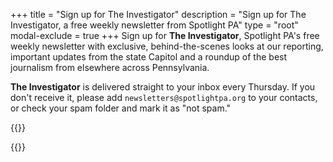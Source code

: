 +++
title = "Sign up for The Investigator"
description = "Sign up for The Investigator, a free weekly newsletter from Spotlight PA"
type = "root"
modal-exclude = true
+++
Sign up for **The Investigator**, Spotlight PA's free weekly newsletter with exclusive, behind-the-scenes looks at our reporting, important updates from the state Capitol and a roundup of the best journalism from elsewhere across Pennsylvania.

**The Investigator** is delivered straight to your inbox every Thursday. If you don't receive it, please add `newsletters@spotlightpa.org` to your contacts, or check your spam folder and mark it as "not spam."

{{<newsletter-form>}}

{{<newsletter-investigator-archive>}}
